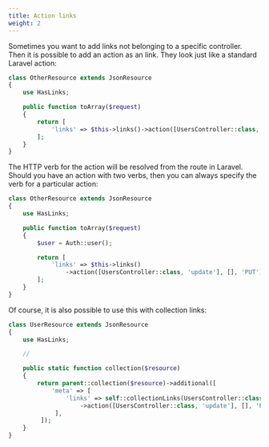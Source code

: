 ```yaml
---
title: Action links
weight: 2
---
```


Sometimes you want to add links not belonging to a specific controller. Then it is possible to add an action as an link. They look just like a standard Laravel action:

``` php
class OtherResource extends JsonResource
{
    use HasLinks;

    public function toArray($request)
    {
        return [
            'links' => $this->links()->action([UsersController::class, 'create']),
        ];
    }
}
```

The HTTP verb for the action will be resolved from the route in Laravel. Should you have an action with two verbs, then you can always specify the verb for a particular action:

``` php
class OtherResource extends JsonResource
{
    use HasLinks;

    public function toArray($request)
    {
        $user = Auth::user();

        return [
            'links' => $this->links()
                ->action([UsersController::class, 'update'], [], 'PUT'),
        ];
    }
}
```

Of course, it is also possible to use this with collection links:

``` php
class UserResource extends JsonResource
{
    use HasLinks;

    //

    public static function collection($resource)
    {
        return parent::collection($resource)->additional([
            'meta' => [
                'links' => self::collectionLinks(UsersController::class)
                    ->action([UsersController::class, 'update'], [], 'PUT'),
             ],
         ]);
    }
}
```

